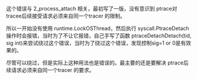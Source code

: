 这个错误与 2_process_attach 相关，最初写了一版，没有意识到 ptrace对tracee后续接受请求必须来自同一个tracer 的限制。

所以一开始没有使用 runtime.LockOSThread，然后执行 syscall.PtraceDetach操作时会报错，当时为了不让它报错，自己手写了函数 ptraceDetachDetach(tid, sig int)来尝试绕过这个错误，当时为了绕过这个错误，发现控制sig=1 or 0是有效果的。

尽管可以绕过，但是实际上这种用法也是错误的。最主要的还是要解决 ptrace后续请求必须来自同一个tracer 的要求。
